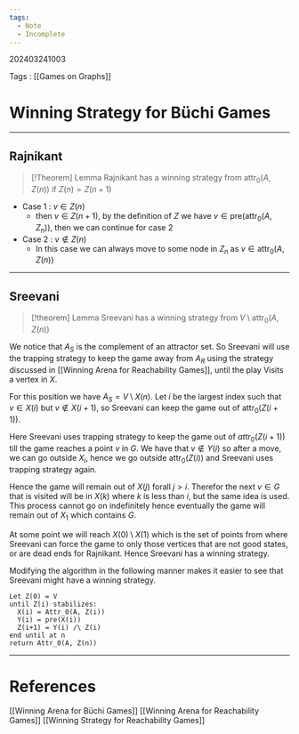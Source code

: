 ```yaml
---
tags:
  - Note
  - Incomplete
---
```

202403241003

Tags : [[Games on Graphs]]
# Winning Strategy for Büchi Games
---
## Rajnikant
>[!Theorem] Lemma
>Rajnikant has a winning strategy from $\text{attr}_{0}(A, Z(n))$ if $Z(n) = Z(n+1)$

- Case 1 : $v\in Z(n)$
	- then $v\in Z(n+1)$, by the definition of $Z$ we have $v\in \text{pre(attr}_{0}(A, Z_{n}))$, then we can continue for case 2
- Case 2 : $v \notin Z(n)$
	- In this case we can always move to some node in $Z_n$ as $v\in \text{attr}_{0}(A, Z(n))$

---
## Sreevani
>[!theorem] Lemma
>Sreevani has a winning strategy from $V\setminus \text{attr}_{0}(A, Z(n))$

We notice that $A_S$ is the complement of an attractor set. So Sreevani will use the trapping strategy to keep the game away from $A_R$ using the strategy discussed in [[Winning Arena for Reachability Games]], until the play Visits a vertex in $X$.

For this position we have $A_S = V \setminus X(n)$. Let $i$ be the largest index such that $v\in X(i)$ but $v\notin X(i+1)$, so Sreevani can keep the game out of $\text{attr}_{0}(Z(i+1))$. 

Here Sreevani uses trapping strategy to keep the game out of $attr_0(Z(i+1))$ till the game reaches a point $v$ in $G$. We have that $v\notin Y(i)$ so after a move, we can go outside $X_i$, hence we go outside $\text{attr}_0(Z(i))$ and Sreevani uses trapping strategy again.

Hence the game will remain out of $X(j)$ forall $j>i$. Therefor the next $v\in G$ that is visited will be in $X(k)$ where $k$ is less than $i$, but the same idea is used. This process cannot go on indefinitely hence eventually the game will remain out of $X_1$ which contains $G$.

At some point we will reach $X(0)\setminus X(1)$ which is the set of points from where Sreevani can force the game to only those vertices that are not good states, or are dead ends for Rajnikant. Hence Sreevani has a winning strategy.

Modifying the algorithm in the following manner makes it easier to see that Sreevani might have a winning strategy.

```
Let Z(0) = V
until Z(i) stabilizes:
  X(i) = Attr_0(A, Z(i))
  Y(i) = pre(X(i))
  Z(i+1) = Y(i) /\ Z(i)
end until at n
return Attr_0(A, Z(n))
```

---
# References
[[Winning Arena for Büchi Games]]
[[Winning Arena for Reachability Games]]
[[Winning Strategy for Reachability Games]]